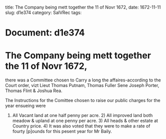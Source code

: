 title: The Company being mett together the 11 of Novr 1672,
date: 1672-11-11
slug: d1e374
category: SalVRec
tags: 




# Document: d1e374


# The Company being mett together the 11 of Novr 1672, 

there was a Committee chosen to Carry a long the affaires-according to the Court order, vizt Lieut Thomas Putnam, Thomas Fuller Sene Joseph Porter, Thomas Flint & Joshua Rea.

The Instructions for the Comittee chosen to raise our public charges for the year ensueing were

1) All Vacant land at one half penny per acre. 2) All improved land both meadow & upland at one penny per acre. 3) All heads & other estate at Country price. 4) It was also voted that they were to make a rate of fourty [p]ounds for this pesent year for Mr Baily.
